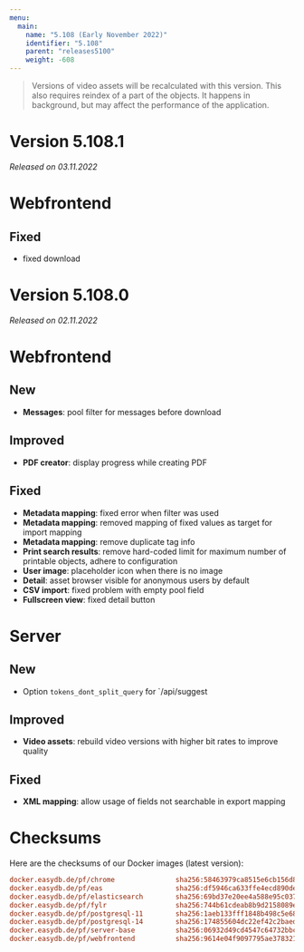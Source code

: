 ```yaml
---
menu:
  main:
    name: "5.108 (Early November 2022)"
    identifier: "5.108"
    parent: "releases5100"
    weight: -608
---
```


> Versions of video assets will be recalculated with this version. This also requires reindex of a part of the objects. It happens in background, but may affect the performance of the application.

# Version 5.108.1

*Released on 03.11.2022*

# Webfrontend

## Fixed

* fixed download

# Version 5.108.0

*Released on 02.11.2022*

# Webfrontend

## New

* **Messages**: pool filter for messages before download

## Improved

* **PDF creator**: display progress while creating PDF

## Fixed

* **Metadata mapping**: fixed error when filter was used
* **Metadata mapping**: removed mapping of fixed values as target for import mapping
* **Metadata mapping**: remove duplicate tag info
* **Print search results**: remove hard-coded limit for maximum number of printable objects, adhere to configuration
* **User image**: placeholder icon when there is no image
* **Detail**: asset browser visible for anonymous users by default
* **CSV import**: fixed problem with empty pool field
* **Fullscreen view**: fixed detail button

# Server

## New

* Option `tokens_dont_split_query` for `/api/suggest

## Improved

* **Video assets**: rebuild video versions with higher bit rates to improve quality

## Fixed

* **XML mapping**: allow usage of fields not searchable in export mapping


# Checksums

Here are the checksums of our Docker images (latest version):

```ini
docker.easydb.de/pf/chrome               sha256:58463979ca8515e6cb156d8b96dbaec67930edcbe8143ab69345dafe8f03d4cd
docker.easydb.de/pf/eas                  sha256:df5946ca633ffe4ecd890de077b1814009f32fa41d5f62637dad20495009cfec
docker.easydb.de/pf/elasticsearch        sha256:69bd37e20ee4a588e95c037071d6cf99e6cb3eec5f42d96a047b28116a18aab9
docker.easydb.de/pf/fylr                 sha256:744b61cdeab8b9d2158089ef4da234bf076a10e523b654318fb233d7258bda68
docker.easydb.de/pf/postgresql-11        sha256:1aeb133fff1848b498c5e6887629bac088fec0aef318fbee2d278a0d90af2830
docker.easydb.de/pf/postgresql-14        sha256:174855604dc22ef42c2baed8f18872392d5c599d95ad3b6709dbed5e28fbbf8e
docker.easydb.de/pf/server-base          sha256:06932d49cd4547c64732bbc255e3f0ea7410d6c6f6fa9f22d0e55f5a3d80dbae
docker.easydb.de/pf/webfrontend          sha256:9614e04f9097795ae3783217cbb9e5681f62389ced3a19263b5a114a794b32b2
```
